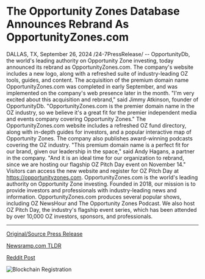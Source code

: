 # The Opportunity Zones Database Announces Rebrand As OpportunityZones.com

DALLAS, TX, September 26, 2024 /24-7PressRelease/ -- OpportunityDb, the world's leading authority on Opportunity Zone investing, today announced its rebrand as OpportunityZones.com. The company's website includes a new logo, along with a refreshed suite of industry-leading OZ tools, guides, and content.  The acquisition of the premium domain name OpportunityZones.com was completed in early September, and was implemented on the company's web presence later in the month.  "I'm very excited about this acquisition and rebrand," said Jimmy Atkinson, founder of OpportunityDb. "OpportunityZones.com is the premier domain name in the OZ industry, so we believe it's a great fit for the premier independent media and events company covering Opportunity Zones."  The OpportunityZones.com website includes a refreshed OZ fund directory, along with in-depth guides for investors, and a popular interactive map of Opportunity Zones. The company also publishes award-winning podcasts covering the OZ industry.  "This premium domain name is a perfect fit for our brand, given our leadership in the space," said Andy Hagans, a partner in the company. "And it is an ideal time for our organization to rebrand, since we are hosting our flagship OZ Pitch Day event on November 14."  Visitors can access the new website and register for OZ Pitch Day at https://opportunityzones.com.  OpportunityZones.com is the world's leading authority on Opportunity Zone investing. Founded in 2018, our mission is to provide investors and professionals with industry-leading news and information.  OpportunityZones.com produces several popular shows, including OZ NewsHour and The Opportunity Zones Podcast. We also host OZ Pitch Day, the industry's flagship event series, which has been attended by over 10,000 OZ investors, sponsors, and professionals. 

---

[Original/Source Press Release](https://www.24-7pressrelease.com/press-release/514606/the-opportunity-zones-database-announces-rebrand-as-opportunityzonescom)
                    

[Newsramp.com TLDR](None) 



[Reddit Post](https://www.reddit.com/r/newsramp/comments/1fpqfnq/opportunitydb_rebrands_as_opportunityzonescom/) 



![Blockchain Registration](https://cdn.newsramp.app/24-7PressRelease/qrcode/249/26/noteLr6A.webp)